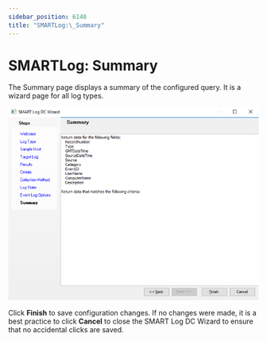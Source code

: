 ```yaml
---
sidebar_position: 6148
title: "SMARTLog:\_Summary"
---
```


# SMARTLog: Summary

The Summary page displays a summary of the configured query. It is a wizard page for all log types.

![SMART Log DC Wizard Summary page](../../../../../../../static/images/AccessAnalyzer_12.0/Content/Resources/Images/EnterpriseAuditor/Admin/DataCollector/SMARTLog/Summary.png "SMART Log DC Wizard Summary page")

Click **Finish** to save configuration changes. If no changes were made, it is a best practice to click **Cancel** to close the SMART Log DC Wizard to ensure that no accidental clicks are saved.